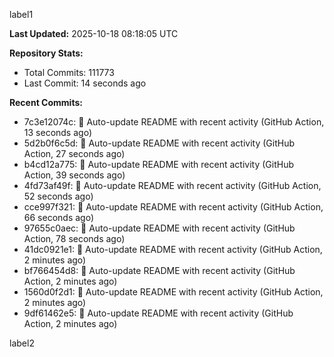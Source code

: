 
label1 
<!-- ACTIVITY_START -->
**Last Updated:** 2025-10-18 08:18:05 UTC

**Repository Stats:**
- Total Commits: 111773
- Last Commit: 14 seconds ago

**Recent Commits:**
- 7c3e12074c: 🤖 Auto-update README with recent activity (GitHub Action, 13 seconds ago)
- 5d2b0f6c5d: 🤖 Auto-update README with recent activity (GitHub Action, 27 seconds ago)
- b4cd12a775: 🤖 Auto-update README with recent activity (GitHub Action, 39 seconds ago)
- 4fd73af49f: 🤖 Auto-update README with recent activity (GitHub Action, 52 seconds ago)
- cce997f321: 🤖 Auto-update README with recent activity (GitHub Action, 66 seconds ago)
- 97655c0aec: 🤖 Auto-update README with recent activity (GitHub Action, 78 seconds ago)
- 41dc0921e1: 🤖 Auto-update README with recent activity (GitHub Action, 2 minutes ago)
- bf766454d8: 🤖 Auto-update README with recent activity (GitHub Action, 2 minutes ago)
- 1560d0f2d1: 🤖 Auto-update README with recent activity (GitHub Action, 2 minutes ago)
- 9df61462e5: 🤖 Auto-update README with recent activity (GitHub Action, 2 minutes ago)
<!-- ACTIVITY_END -->

label2
